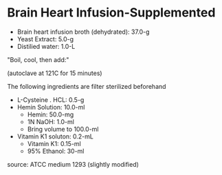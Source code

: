 # Brain Heart Infusion-Supplemented

- Brain heart infusion broth (dehydrated): 37.0-g
- Yeast Extract: 5.0-g
- Distilied water: 1.0-L

"Boil, cool, then add:"

(autoclave at 121C for 15 minutes)

The following ingredients are filter sterilized beforehand

- L-Cysteine . HCL: 0.5-g
- Hemin Solution: 10.0-ml
  - Hemin: 50.0-mg
  - 1N NaOH: 1.0-ml
  - Bring volume to 100.0-ml
- Vitamin K1 soluton: 0.2-mL
  - Vitamin K1: 0.15-ml
  - 95% Ethanol: 30-ml


source: ATCC medium 1293 (slightly modified)
